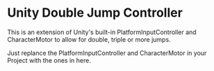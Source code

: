 Unity Double Jump Controller
============================

This is an extension of Unity's built-in PlatformInputController and CharacterMotor to allow for double, triple or more jumps.

Just replance the PlatformInputController and CharacterMotor in your Project with the ones in here.
